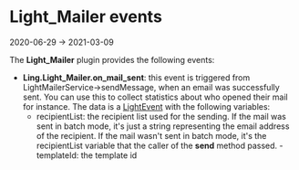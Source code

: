 Light_Mailer events
=============
2020-06-29 -> 2021-03-09

The **Light_Mailer** plugin provides the following events:

- **Ling.Light_Mailer.on_mail_sent**: this event is triggered from LightMailerService->sendMessage, when an email was
  successfully sent. You can use this to collect statistics about who opened their mail for instance. The data is
  a [LightEvent](https://github.com/lingtalfi/Light/blob/master/Events/LightEvent.php) with the following variables:
  - recipientList: the recipient list used for the sending. If the mail was sent in batch mode, it's just a string
  representing the email address of the recipient. If the mail wasn't sent in batch mode, it's the recipientList
  variable that the caller of the **send** method passed. - templateId: the template id